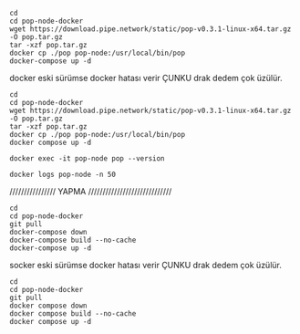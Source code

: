 ```
cd
cd pop-node-docker
wget https://download.pipe.network/static/pop-v0.3.1-linux-x64.tar.gz -O pop.tar.gz
tar -xzf pop.tar.gz
docker cp ./pop pop-node:/usr/local/bin/pop
docker-compose up -d
```

docker eski sürümse docker hatası verir ÇUNKU drak dedem çok üzülür.
```
cd
cd pop-node-docker
wget https://download.pipe.network/static/pop-v0.3.1-linux-x64.tar.gz -O pop.tar.gz
tar -xzf pop.tar.gz
docker cp ./pop pop-node:/usr/local/bin/pop
docker compose up -d
```

```
docker exec -it pop-node pop --version
```
```
docker logs pop-node -n 50
```













////////////////  YAPMA /////////////////////////////
```
cd
cd pop-node-docker
git pull
docker-compose down
docker-compose build --no-cache
docker-compose up -d
```

socker eski sürümse docker hatası verir ÇUNKU drak dedem çok üzülür.

```
cd
cd pop-node-docker
git pull
docker compose down
docker compose build --no-cache
docker compose up -d
```
